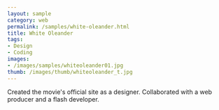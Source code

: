 ```yaml
---
layout: sample
category: web
permalink: /samples/white-oleander.html
title: White Oleander
tags:
- Design
- Coding
images:
- /images/samples/whiteoleander01.jpg
thumb: /images/thumb/whiteoleander_t.jpg
---
```

Created the movie's official site as a designer. Collaborated with a web producer and a flash developer.
